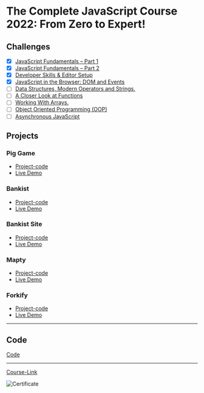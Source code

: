 # The Complete JavaScript Course 2022: From Zero to Expert!

## Challenges

- [X] [JavaScript Fundamentals – Part 1 ](./Challenges/JavaScript%20Fundamentals%20%E2%80%93%20Part%201/)
- [X] [JavaScript Fundamentals – Part 2](./Challenges/JavaScript%20Fundamentals%20%E2%80%93%20Part%202/)
- [X] [Developer Skills & Editor Setup ](./Challenges/Developer%20Skills%20%26%20Editor%20Setup/)
- [X] [JavaScript in the Browser: DOM and Events](./Challenges/JavaScript%20in%20the%20Browser%20DOM%20and%20Events/)
- [ ] [Data Structures, Modern Operators and Strings.](./Challenges/Data%20Structures%2C%20Modern%20Operators%20and%20Strings/)
- [ ] [A Closer Look at Functions](./Challenges/A%20Closer%20Look%20at%20Functions/)
- [ ] [Working With Arrays.](./Challenges/Working%20With%20Arrays/)
- [ ] [Object Oriented Programming (OOP)](<./Challenges/Object%20Oriented%20Programming%20(OOP)/>)
- [ ] [Asynchronous JavaScript](./Challenges/Asynchronous%20JavaScript/)

## Projects

### Pig Game

- [Project-code](./Projects/Pig-Game)
- [Live Demo]()

### Bankist

- [Project-code](./Projects/Bankist)
- [Live Demo]()

### Bankist Site

- [Project-code](./Projects/Bankist-Site)
- [Live Demo]()

### Mapty

- [Project-code](./Projects/Mapty)
- [Live Demo]()

### Forkify

- [Project-code](./Projects/Forkify)
- [Live Demo]()

---

## Code

[Code](Code)

---

[Course-Link](https://www.udemy.com/course/the-complete-javascript-course/)<br>

![Certificate](https://via.placeholder.com/468x300?text=Certificate+Here)
